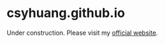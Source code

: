# csyhuang.github.io

Under construction. Please visit my [official website](home.uchicago.edu/~csyhuang/).